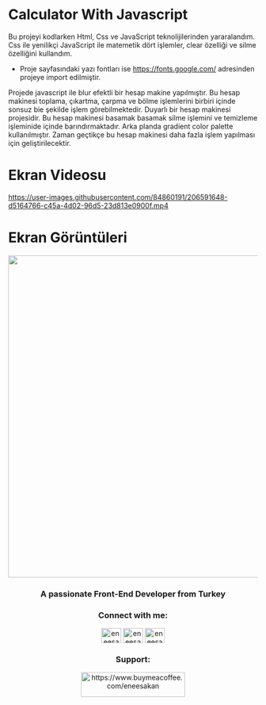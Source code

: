 # Calculator With Javascript

Bu projeyi kodlarken Html, Css ve JavaScript teknolijilerinden yararalandım. Css ile yenilikçi JavaScript ile matemetik dört işlemler, clear özelliği ve silme özelliğini kullandım.

- Proje sayfasındaki yazı fontları ise https://fonts.google.com/ adresinden projeye import edilmiştir.

Projede javascript ile blur efektli bir hesap makine yapılmıştır. Bu hesap makinesi toplama, çıkartma, çarpma ve bölme işlemlerini birbiri içinde sonsuz bie şekilde işlem görebilmektedir. Duyarlı bir hesap makinesi projesidir. Bu hesap makinesi basamak basamak silme işlemini ve temizleme işleminide içinde barındırmaktadır. Arka planda gradient color palette kullanılmıştır. Zaman geçtikçe bu hesap makinesi daha fazla işlem yapılması için geliştirilecektir.

# Ekran Videosu

https://user-images.githubusercontent.com/84860191/206591648-d5164766-c45a-4d02-96d5-23d813e0900f.mp4

# Ekran Görüntüleri

<p aling= "center">
  <img src="https://user-images.githubusercontent.com/84860191/206591761-99ba419d-00c5-444f-8b85-f1cc56338169.png" width="650" />
</p>

<h3 align="center">A passionate Front-End Developer from Turkey</h3>

<h3 align="center">Connect with me:</h3>
<p align="center">
<a href="https://twitter.com/eneesakan" target="blank"><img align="center" src="https://raw.githubusercontent.com/rahuldkjain/github-profile-readme-generator/master/src/images/icons/Social/twitter.svg" alt="eneesakan" height="30" width="40" /></a>
<a href="https://linkedin.com/in/eneesakan" target="blank"><img align="center" src="https://raw.githubusercontent.com/rahuldkjain/github-profile-readme-generator/master/src/images/icons/Social/linked-in-alt.svg" alt="eneesakan" height="30" width="40" /></a>
<a href="https://instagram.com/eneesakan" target="blank"><img align="center" src="https://raw.githubusercontent.com/rahuldkjain/github-profile-readme-generator/master/src/images/icons/Social/instagram.svg" alt="eneesakan" height="30" width="40" /></a>
</p>

<h3 align="center">Support:</h3>
<p align="center"><a href="https://www.buymeacoffee.com/eneesakan"> <img src="https://cdn.buymeacoffee.com/buttons/v2/default-yellow.png" height="50" width="210" alt="https://www.buymeacoffee.com/eneesakan"/></a></p>

